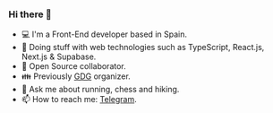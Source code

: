 ### Hi there 👋
- 💻 I'm a Front-End developer based in Spain.
- 🌱 Doing stuff with web technologies such as TypeScript, React.js, Next.js & Supabase.
- 👯 Open Source collaborator.
- 👪 Previously [GDG](https://developers.google.com/community/gdg) organizer.
- 💬 Ask me about running, chess and hiking.
- 📫 How to reach me: [Telegram](https://t.me/manuelalferez).
